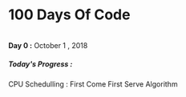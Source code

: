 <h1>100 Days Of Code</h1><br>
<b>Day 0 :</b> October 1 , 2018
<h5><b>Today's Progress :</b></h5> CPU Schedulling : First Come First Serve Algorithm
